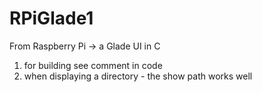 # RPiGlade1
From Raspberry Pi -> a Glade UI in C
1. for building see comment in code
2. when displaying a directory - the show path works well
